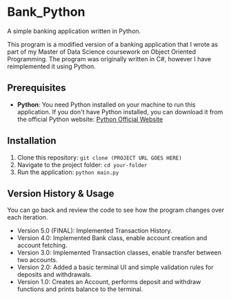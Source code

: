 # Bank_Python

A simple banking application written in Python.

This program is a modified version of a banking application that I wrote as part of my Master of Data Science coursework on Object Oriented Programming.
The program was originally written in C#, however I have reimplemented it using Python.

## Prerequisites

- **Python**: You need Python installed on your machine to run this application. If you don't have Python installed, you can download it from the official Python website:
  [Python Official Website](https://www.python.org/downloads/)

## Installation

1. Clone this repository: `git clone (PROJECT URL GOES HERE)`
2. Navigate to the project folder: `cd your-folder`
3. Run the application: `python main.py`

## Version History & Usage

You can go back and review the code to see how the program changes over each iteration.

- Version 5.0 (FINAL): Implemented Transaction History.
- Version 4.0: Implemented Bank class, enable account creation and account fetching.
- Version 3.0: Implemented Transaction classes, enable transfer between two accounts.
- Version 2.0: Added a basic terminal UI and simple validation rules for deposits and withdrawals.
- Version 1.0: Creates an Account, performs deposit and withdraw functions and prints balance to the terminal.
